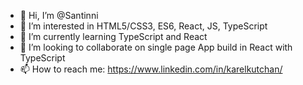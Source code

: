 - 👋 Hi, I’m @Santinni
- 👀 I’m interested in HTML5/CSS3, ES6, React, JS, TypeScript
- 🌱 I’m currently learning TypeScript and React
- 💞️ I’m looking to collaborate on single page App build in React with TypeScript
- 📫 How to reach me: https://www.linkedin.com/in/karelkutchan/

<!---
Santinni/Santinni is a ✨ special ✨ repository because its `README.md` (this file) appears on your GitHub profile.
You can click the Preview link to take a look at your changes.
--->
